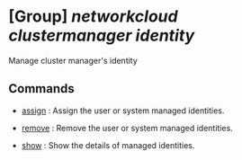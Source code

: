 # [Group] _networkcloud clustermanager identity_

Manage cluster manager's identity

## Commands

- [assign](/Commands/networkcloud/clustermanager/identity/_assign.md)
: Assign the user or system managed identities.

- [remove](/Commands/networkcloud/clustermanager/identity/_remove.md)
: Remove the user or system managed identities.

- [show](/Commands/networkcloud/clustermanager/identity/_show.md)
: Show the details of managed identities.
